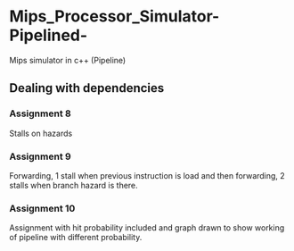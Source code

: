 # Mips_Processor_Simulator-Pipelined-
Mips simulator in c++ (Pipeline)

## Dealing with dependencies
### Assignment 8 
Stalls on hazards

### Assignment 9 
Forwarding, 1 stall when previous instruction is load and then forwarding, 2 stalls when branch hazard is there.


### Assignment 10
Assignment with hit probability included and graph drawn to show working of pipeline with different probability.
